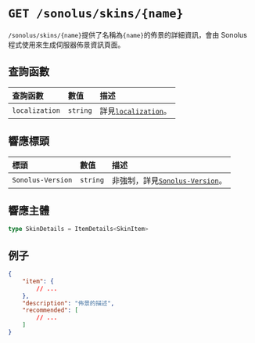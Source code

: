 # `GET /sonolus/skins/{name}`

`/sonolus/skins/{name}`提供了名稱為`{name}`的佈景的詳細資訊，會由 Sonolus 程式使用來生成伺服器佈景資訊頁面。

## 查詢函數

| 查詢函數       | 數值     | 描述                                                        |
| :------------- | :------- | :---------------------------------------------------------- |
| `localization` | `string` | 詳見[`localization`](../query-parameters/localization.md)。 |

## 響應標頭

| 標頭              | 數值     | 描述                                                             |
| :---------------- | :------- | :--------------------------------------------------------------- |
| `Sonolus-Version` | `string` | 非強制，詳見[`Sonolus-Version`](../headers/sonolus-version.md)。 |

## 響應主體

```ts
type SkinDetails = ItemDetails<SkinItem>
```

## 例子

```json
{
    "item": {
        // ...
    },
    "description": "佈景的描述",
    "recommended": [
        // ...
    ]
}
```
